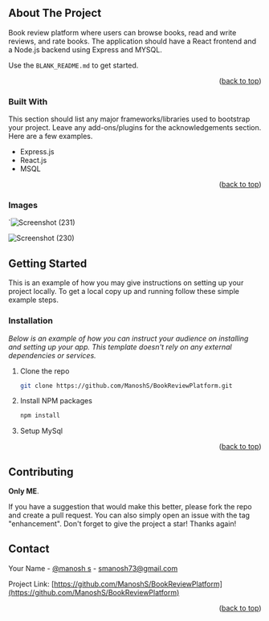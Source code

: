 <!-- Improved compatibility of back to top link: See: https://github.com/othneildrew/Best-README-Template/pull/73 -->
<a id="readme-top"></a>


<!-- ABOUT THE PROJECT -->
## About The Project

Book review platform where users can browse books, read and write reviews, and
rate books. The application should have a React frontend and a Node.js backend using Express
and MYSQL.

Use the `BLANK_README.md` to get started.

<p align="right">(<a href="#readme-top">back to top</a>)</p>



### Built With

This section should list any major frameworks/libraries used to bootstrap your project. Leave any add-ons/plugins for the acknowledgements section. Here are a few examples.

* Express.js
* React.js
* MSQL

<p align="right">(<a href="#readme-top">back to top</a>)</p>

### Images
`![Screenshot (231)](https://github.com/user-attachments/assets/22699029-37bb-47cc-84af-2fca8ef4a22a)


![Screenshot (230)](https://github.com/user-attachments/assets/726bbf5f-a70c-4dbe-8d83-46d44ad4e103)

## Getting Started

This is an example of how you may give instructions on setting up your project locally.
To get a local copy up and running follow these simple example steps.


### Installation

_Below is an example of how you can instruct your audience on installing and setting up your app. This template doesn't rely on any external dependencies or services._

1. Clone the repo
   ```sh
   git clone https://github.com/ManoshS/BookReviewPlatform.git
   ```
2. Install NPM packages
   ```sh
   npm install
   ```
3. Setup MySql

<p align="right">(<a href="#readme-top">back to top</a>)</p>




<!-- CONTRIBUTING -->
## Contributing

**Only ME**.

If you have a suggestion that would make this better, please fork the repo and create a pull request. You can also simply open an issue with the tag "enhancement".
Don't forget to give the project a star! Thanks again!

## Contact

Your Name - [@manosh s](https://www.linkedin.com/in/manosh-s-930241273/) - smanosh73@gmail.com

Project Link: [https://github.com/ManoshS/BookReviewPlatform](https://github.com/ManoshS/BookReviewPlatform)

<p align="right">(<a href="#readme-top">back to top</a>)</p>

[React.js]: https://img.shields.io/badge/React-20232A?style=for-the-badge&logo=react&logoColor=61DAFB
[React-url]: https://reactjs.org/
